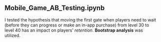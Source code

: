 ## Mobile_Game_AB_Testing.ipynb 

I tested the hypothesis that moving the first gate when players need to wait (before they can progress or make an in-app purchase) from level 30 to level 40 has an impact on players' *retention*. **Bootstrap analysis** was utilized.